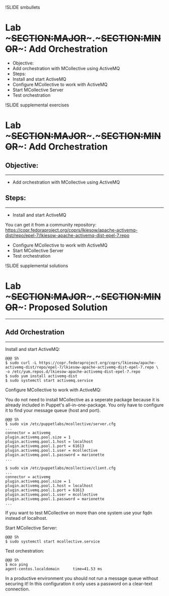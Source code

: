 !SLIDE smbullets 
# Lab ~~~SECTION:MAJOR~~~.~~~SECTION:MINOR~~~: Add Orchestration

* Objective:
 * Add orchestration with MCollective using ActiveMQ
* Steps:
 * Install and start ActiveMQ
 * Configure MCollective to work with ActiveMQ 
 * Start MCollective Server
 * Test orchestration


!SLIDE supplemental exercises
# Lab ~~~SECTION:MAJOR~~~.~~~SECTION:MINOR~~~: Add Orchestration

## Objective:

****

* Add orchestration with MCollective using ActiveMQ

## Steps:

****

* Install and start ActiveMQ

You can get it from a community repository: https://copr.fedoraproject.org/coprs/lkiesow/apache-activemq-dist/repo/epel-7/lkiesow-apache-activemq-dist-epel-7.repo

* Configure MCollective to work with ActiveMQ
* Start MCollective Server
* Test orchestration


!SLIDE supplemental solutions
# Lab ~~~SECTION:MAJOR~~~.~~~SECTION:MINOR~~~: Proposed Solution

****

## Add Orchestration

****

Install and start ActiveMQ:

    @@@ Sh
    $ sudo curl -L https://copr.fedoraproject.org/coprs/lkiesow/apache-activemq-dist/repo/epel-7/lkiesow-apache-activemq-dist-epel-7.repo \
    -o /etc/yum.repos.d/lkiesow-apache-activemq-dist-epel-7.repo
    $ sudo yum install activemq-dist
    $ sudo systemctl start activemq.service

Configure MCollective to work with ActiveMQ:

You do not need to install MCollective as a seperate package because it is already included in Puppet's all-in-one-package.
You only have to configure it to find your message queue (host and port).

    @@@ Sh
    $ sudo vim /etc/puppetlabs/mcollective/server.cfg
    ...
    connector = activemq
    plugin.activemq.pool.size = 1
    plugin.activemq.pool.1.host = localhost
    plugin.activemq.pool.1.port = 61613
    plugin.activemq.pool.1.user = mcollective
    plugin.activemq.pool.1.password = marionette
    ...

    $ sudo vim /etc/puppetlabs/mcollective/client.cfg
    ...
    connector = activemq
    plugin.activemq.pool.size = 1
    plugin.activemq.pool.1.host = localhost
    plugin.activemq.pool.1.port = 61613
    plugin.activemq.pool.1.user = mcollective
    plugin.activemq.pool.1.password = marionette
    ...

If you want to test MCollective on more than one system use your fqdn instead of localhost.

Start MCollective Server:

    @@@ Sh
    $ sudo systemctl start mcollective.service

Test orchestration:

    @@@ Sh
    $ mco ping
    agent-centos.localdomain      time=41.53 ms

In a productive environment you should not run a message queue without securing it! In this configuration it only uses a
password on a clear-text connection.
